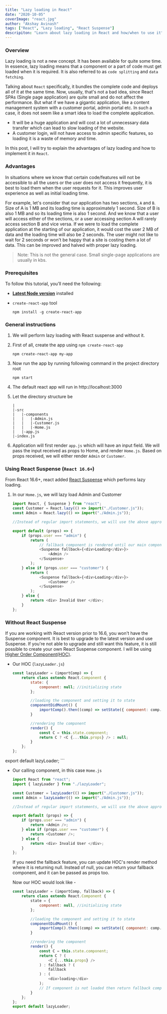```yaml
---
title: "Lazy loading in React"
date: "2020-10-05"
coverImage: "react.jpg"
author: "Akshay Avinash"
tags: ["React", "Lazy loading", "React Suspense"]
descripiton: "Learn about lazy loading in React and how/when to use it"
---
```


### Overview
Lazy loading is not a new concept. It has been available for quite some time. In essence, lazy loading means that a component or a part of code must get loaded when it is required. It is also referred to as `code splitting` and `data fetching`.

Talking about `React` specifically, it bundles the complete code and deploys all of it at the same time. Now, usually, that's not a bad idea, since React SPAs (Single page application) are quite small and do not affect the performance. But what if we have a gigantic application, like a content management system with a customer portal, admin portal etc. In such a case, it does not seem like a smart idea to load the complete application.
- It will be a huge application and will cost a lot of unnecessary data transfer which can lead to slow loading of the website.
- A customer login, will not have access to admin specific features, so loading it is a waste of memory and time.

In this post, I will try to explain the advantages of lazy loading and how to implement it in `React`.

### Advantages
In situations where we know that certain code/features will not be accessible to all the users or the user does not access it frequently, it is best to load them when the user requests for it. This improves user experience as well as initial loading time.

For example, let's consider that our application has two sections, `A` and `B`. Size of A is 1 MB and its loading time is approximately 1 second. Size of B is also 1 MB and so its loading time is also 1 second. And we know that a user will access either of the sections, or a user accessing section A will rarely access section B and vice versa. If we were to load the complete application at the starting of our application, it would cost the user 2 MB of data and the loading time will also be 2 seconds. The user might not like to wait for 2 seconds or won't be happy that a site is costing them a lot of data. This can be improved and halved with proper lazy loading.

> Note: This is not the general case. Small single-page applications are usually in kbs.


### Prerequisites
To follow this tutorial, you’ll need the following:

- [**Latest Node version**](https://nodejs.org/en/download/) installed
- `create-react-app` tool 

	```
	npm install -g create-react-app
	```

### General instructions
1. We will perform lazy loading with React suspense and without it.

2. First of all, create the app using `npm create-react-app` 

	```
	npm create-react-app my-app
	```

3. Now run the app by running following command in the project directory root

	```
	npm start
	```
4. The default react app will run in http://localhost:3000

5. Let the directory structure be 
	```
	|
	|-src
	|	|-components
	|	|	|-Admin.js
	|	|	|-Customer.js
	|	|	|-Home.js
	|	|-app.js
	|-index.js
	```
6. Application will first render `app.js` which will have an input field. We will pass the input received as props to Home, and render `Home.js`. Based on props received, we will either render `Admin` or `Customer`.

### Using React Suspense (`React 16.6+`)
From React 16.6+, react added [React Suspense](https://reactjs.org/docs/react-api.html#reactsuspense) which performs lazy loading.

1. In our `Home.js`, we will lazy load Admin and Customer
	```js
	import React, { Suspense } from "react";
	const Customer = React.lazy(() => import("./Customer.js"));
	const Admin = React.lazy(() => import("./Admin.js"));

	//Instead of regular import statements, we will use the above approach for lazy loading

	export default (props) => {
		if (props.user === "admin") {
			return (
				// fallback component is rendered until our main component is loaded
				<Suspense fallback={<div>Loading</div>}>
					<Admin />
				</Suspense>
			);
		} else if (props.user === "customer") {
			return (
				<Suspense fallback={<div>Loading</div>}>
					<Customer />
				</Suspense>
			);
		} else {
			return <div> Invalid User </div>;
		}
	};
	```

### Without React Suspense
If you are working with React version prior to 16.6, you won't have the Suspense component. It is best to upgrade to the latest version and use Suspense. If you're not able to upgrade and still want this feature, it is still possible to create your own React Suspense component. I will be using [Higher Order Component(HOC)](https://reactjs.org/docs/higher-order-components.html).

- Our HOC (`lazyLoader.js`)
	```js
	const lazyLoader = (importComp) => {
		return class extends React.Component {
			state: {
				component: null; //initializing state
			};

			//loading the component and setting it to state
			componentDidMount() {
				importComp().then((comp) => setState({ component: comp.default }));
			}

			//rendering the component
			render() {
				const C = this.state.component;
				return C ? <C {...this.props} /> : null;
			}
		};
	};
export default lazyLoader;
	```
- Our calling component, in this case `Home.js`
	```js
	import React from "react";
	import { lazyLoader } from "./lazyLoader";

	const Customer = lazyLoader(() => import("./Customer.js"));
	const Admin = lazyLoader(() => import("./Admin.js"));

	//Instead of regular import statements, we will use the above approach for lazy loading

	export default (props) => {
		if (props.user === "admin") {
			return <Admin />;
		} else if (props.user === "customer") {
			return <Customer />;
		} else {
			return <div> Invalid User </div>;
		}
	};
	```
	If you need the fallback feature, you can update HOC's render method where it is returning null. Instead of null, you can return your fallback component, and it can be passed as props too.

	Now our HOC would look like - 
	```js
	const lazyLoader = (importComp, fallback) => {
		return class extends React.Component {
			state = {
				component: null, //initializing state
			};

			//loading the component and setting it to state
			componentDidMount() {
				importComp().then((comp) => setState({ component: comp.default }));
			}

			//rendering the component
			render() {
				const C = this.state.component;
				return C ? (
					<C {...this.props} />
				) : fallback ? (
					fallback
				) : (
					<div>loading</div>
				);
				// If component is not loaded then return fallback component, if fallback is not provided then use default loading
			}
		};
	};
	export default lazyLoader;
	```

